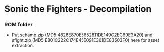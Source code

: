 # Sonic the Fighters - Decompilation
### ROM folder
- Put schamp.zip (MD5 4826E870E5652811DE149C2EC89E3A20) and sfight.zip (MD5 E801C222C174E45E091E361DE83503F0) here for asset extraction.